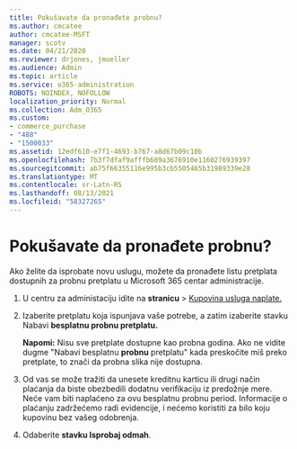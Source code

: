 ```yaml
---
title: Pokušavate da pronađete probnu?
ms.author: cmcatee
author: cmcatee-MSFT
manager: scotv
ms.date: 04/21/2020
ms.reviewer: drjones, jmueller
ms.audience: Admin
ms.topic: article
ms.service: o365-administration
ROBOTS: NOINDEX, NOFOLLOW
localization_priority: Normal
ms.collection: Adm_O365
ms.custom:
- commerce_purchase
- "488"
- "1500033"
ms.assetid: 12edf610-e7f1-4693-b767-a8d67b09c10b
ms.openlocfilehash: 7b3f7dfaf9afffb689a3676910e1160276939397
ms.sourcegitcommit: ab75f66355116e995b3cb5505465b31989339e28
ms.translationtype: MT
ms.contentlocale: sr-Latn-RS
ms.lasthandoff: 08/13/2021
ms.locfileid: "58327265"
---
```

# <a name="trying-to-find-a-trial"></a>Pokušavate da pronađete probnu?

Ako želite da isprobate novu uslugu, možete da pronađete listu pretplata dostupnih za probnu pretplatu u Microsoft 365 centar administracije.
  
1. U centru za administaciju idite na **stranicu** \> [Kupovina usluga naplate.](https://go.microsoft.com/fwlink/p/?linkid=868433)

2. Izaberite pretplatu koja ispunjava vaše potrebe, a zatim izaberite stavku Nabavi **besplatnu probnu pretplatu.**

    **Napomi:** Nisu sve pretplate dostupne kao probna godina. Ako ne vidite dugme "Nabavi besplatnu **probnu** pretplatu" kada preskočite miš preko pretplate, to znači da probna slika nije dostupna.
  
3. Od vas se može tražiti da unesete kreditnu karticu ili drugi način plaćanja da biste obezbedili dodatnu verifikaciju iz predožnje mere. Neće vam biti naplaćeno za ovu besplatnu probnu period. Informacije o plaćanju zadržećemo radi evidencije, i nećemo koristiti za bilo koju kupovinu bez vašeg odobrenja.

4. Odaberite **stavku Isprobaj odmah**.